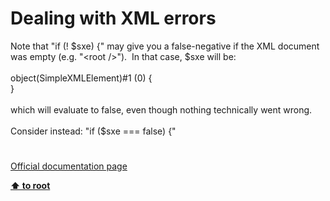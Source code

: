 # Dealing with XML errors




<div class="phpcode"><span class="html">
Note that &quot;if (! $sxe) {&quot; may give you a false-negative if the XML document was empty (e.g. &quot;&lt;root /&gt;&quot;).&#xA0; In that case, $sxe will be:<br><br>object(SimpleXMLElement)#1 (0) {<br>}<br><br>which will evaluate to false, even though nothing technically went wrong.<br><br>Consider instead: &quot;if ($sxe === false) {&quot;</span>
</div>
  

#

[Official documentation page](https://www.php.net/manual/en/simplexml.examples-errors.php)

**[⬆ to root](/)**